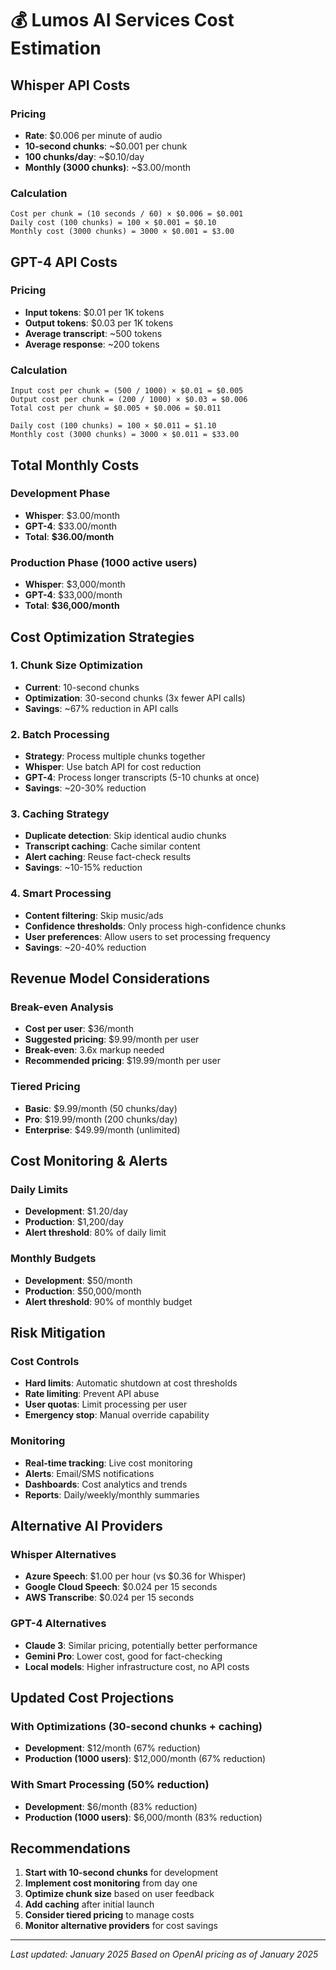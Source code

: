 # 💰 Lumos AI Services Cost Estimation

## **Whisper API Costs**

### **Pricing**
- **Rate**: $0.006 per minute of audio
- **10-second chunks**: ~$0.001 per chunk
- **100 chunks/day**: ~$0.10/day
- **Monthly (3000 chunks)**: ~$3.00/month

### **Calculation**
```
Cost per chunk = (10 seconds / 60) × $0.006 = $0.001
Daily cost (100 chunks) = 100 × $0.001 = $0.10
Monthly cost (3000 chunks) = 3000 × $0.001 = $3.00
```

## **GPT-4 API Costs**

### **Pricing**
- **Input tokens**: $0.01 per 1K tokens
- **Output tokens**: $0.03 per 1K tokens
- **Average transcript**: ~500 tokens
- **Average response**: ~200 tokens

### **Calculation**
```
Input cost per chunk = (500 / 1000) × $0.01 = $0.005
Output cost per chunk = (200 / 1000) × $0.03 = $0.006
Total cost per chunk = $0.005 + $0.006 = $0.011

Daily cost (100 chunks) = 100 × $0.011 = $1.10
Monthly cost (3000 chunks) = 3000 × $0.011 = $33.00
```

## **Total Monthly Costs**

### **Development Phase**
- **Whisper**: $3.00/month
- **GPT-4**: $33.00/month
- **Total**: **$36.00/month**

### **Production Phase (1000 active users)**
- **Whisper**: $3,000/month
- **GPT-4**: $33,000/month
- **Total**: **$36,000/month**

## **Cost Optimization Strategies**

### **1. Chunk Size Optimization**
- **Current**: 10-second chunks
- **Optimization**: 30-second chunks (3x fewer API calls)
- **Savings**: ~67% reduction in API calls

### **2. Batch Processing**
- **Strategy**: Process multiple chunks together
- **Whisper**: Use batch API for cost reduction
- **GPT-4**: Process longer transcripts (5-10 chunks at once)
- **Savings**: ~20-30% reduction

### **3. Caching Strategy**
- **Duplicate detection**: Skip identical audio chunks
- **Transcript caching**: Cache similar content
- **Alert caching**: Reuse fact-check results
- **Savings**: ~10-15% reduction

### **4. Smart Processing**
- **Content filtering**: Skip music/ads
- **Confidence thresholds**: Only process high-confidence chunks
- **User preferences**: Allow users to set processing frequency
- **Savings**: ~20-40% reduction

## **Revenue Model Considerations**

### **Break-even Analysis**
- **Cost per user**: $36/month
- **Suggested pricing**: $9.99/month per user
- **Break-even**: 3.6x markup needed
- **Recommended pricing**: $19.99/month per user

### **Tiered Pricing**
- **Basic**: $9.99/month (50 chunks/day)
- **Pro**: $19.99/month (200 chunks/day)
- **Enterprise**: $49.99/month (unlimited)

## **Cost Monitoring & Alerts**

### **Daily Limits**
- **Development**: $1.20/day
- **Production**: $1,200/day
- **Alert threshold**: 80% of daily limit

### **Monthly Budgets**
- **Development**: $50/month
- **Production**: $50,000/month
- **Alert threshold**: 90% of monthly budget

## **Risk Mitigation**

### **Cost Controls**
- **Hard limits**: Automatic shutdown at cost thresholds
- **Rate limiting**: Prevent API abuse
- **User quotas**: Limit processing per user
- **Emergency stop**: Manual override capability

### **Monitoring**
- **Real-time tracking**: Live cost monitoring
- **Alerts**: Email/SMS notifications
- **Dashboards**: Cost analytics and trends
- **Reports**: Daily/weekly/monthly summaries

## **Alternative AI Providers**

### **Whisper Alternatives**
- **Azure Speech**: $1.00 per hour (vs $0.36 for Whisper)
- **Google Cloud Speech**: $0.024 per 15 seconds
- **AWS Transcribe**: $0.024 per 15 seconds

### **GPT-4 Alternatives**
- **Claude 3**: Similar pricing, potentially better performance
- **Gemini Pro**: Lower cost, good for fact-checking
- **Local models**: Higher infrastructure cost, no API costs

## **Updated Cost Projections**

### **With Optimizations (30-second chunks + caching)**
- **Development**: $12/month (67% reduction)
- **Production (1000 users)**: $12,000/month (67% reduction)

### **With Smart Processing (50% reduction)**
- **Development**: $6/month (83% reduction)
- **Production (1000 users)**: $6,000/month (83% reduction)

## **Recommendations**

1. **Start with 10-second chunks** for development
2. **Implement cost monitoring** from day one
3. **Optimize chunk size** based on user feedback
4. **Add caching** after initial launch
5. **Consider tiered pricing** to manage costs
6. **Monitor alternative providers** for cost savings

---

*Last updated: January 2025*
*Based on OpenAI pricing as of January 2025*
